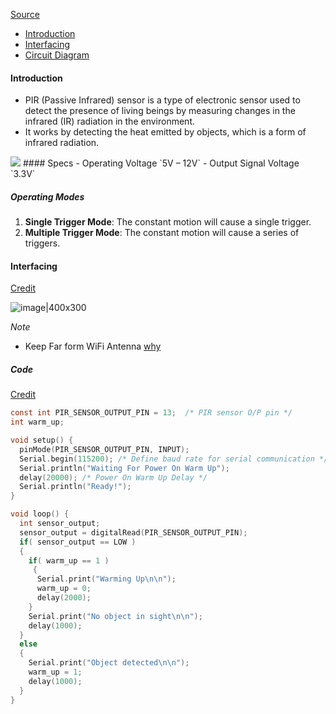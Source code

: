[Source](https://www.electronicwings.com/esp32/pir-sensor-interfacing-with-esp32)
- [Introduction]()
- [Interfacing]()
- [Circuit Diagram]()


#### Introduction
- PIR (Passive Infrared) sensor is a type of electronic sensor used to detect the presence of living beings by measuring changes in the infrared (IR) radiation in the environment. 
- It works by detecting the heat emitted by objects, which is a form of infrared radiation. 
<img src="https://encrypted-tbn0.gstatic.com/images?q=tbn:ANd9GcQcqN5CSX5EZQ6oroMNjNpOaExNNKFmg1StFqOIzUxds6b7sjunsLurrNu0lHPwhMZSTos&usqp=CAU">
#### Specs
- Operating Voltage `5V – 12V`
- Output Signal Voltage `3.3V`


##### Operating Modes
1. **Single Trigger Mode**: The constant motion will cause a single trigger.
2. **Multiple Trigger Mode**: The constant motion will cause a series of triggers.




#### Interfacing
[Credit](https://www.electronicwings.com/esp32/pir-sensor-interfacing-with-esp32)

![image|400x300](https://www.electronicwings.com/storage/PlatformSection/TopicContent/444/description/PIR%20Sensor%20Interfacing%20with%20ESP32.jpg)



*Note*
- Keep Far form WiFi Antenna [why](https://www.electronicwings.com/esp32/pir-sensor-interfacing-with-esp32)

##### Code
[Credit](https://www.electronicwings.com/esp32/pir-sensor-interfacing-with-esp32)

```c
const int PIR_SENSOR_OUTPUT_PIN = 13;  /* PIR sensor O/P pin */
int warm_up;

void setup() {
  pinMode(PIR_SENSOR_OUTPUT_PIN, INPUT);
  Serial.begin(115200); /* Define baud rate for serial communication */
  Serial.println("Waiting For Power On Warm Up");
  delay(20000); /* Power On Warm Up Delay */
  Serial.println("Ready!");
}

void loop() {
  int sensor_output;
  sensor_output = digitalRead(PIR_SENSOR_OUTPUT_PIN);
  if( sensor_output == LOW )
  {
    if( warm_up == 1 )
     {
      Serial.print("Warming Up\n\n");
      warm_up = 0;
      delay(2000);
    }
    Serial.print("No object in sight\n\n");
    delay(1000);
  }
  else
  {
    Serial.print("Object detected\n\n");   
    warm_up = 1;
    delay(1000);
  } 
}
```
